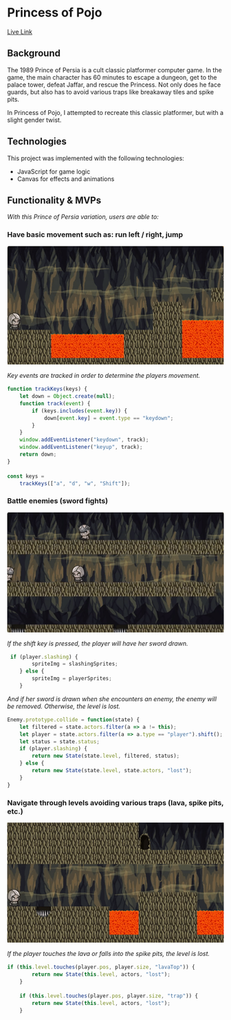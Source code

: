 # Princess of Pojo

[Live Link](https://ladymicaela.github.io/princess-of-pojo/dist/index.html)

## Background

The 1989 Prince of Persia is a cult classic platformer computer game. In the game, the main character has 60 minutes to escape a dungeon, get to the palace tower, defeat Jaffar, and rescue the Princess. Not only does he face guards, but also has to avoid various traps like breakaway tiles and spike pits.

In Princess of Pojo, I attempted to recreate this classic platformer, but with a slight gender twist.

## Technologies

This project was implemented with the following technologies:
* JavaScript for game logic
* Canvas for effects and animations

## Functionality & MVPs

*With this Prince of Persia variation, users are able to:*

### Have basic movement such as: run left / right, jump

![movement gif](movement.gif)

*Key events are tracked in order to determine the players movement.*

```javascript
function trackKeys(keys) {
    let down = Object.create(null);
    function track(event) {
        if (keys.includes(event.key)) {
            down[event.key] = event.type == "keydown";
        }
    }
    window.addEventListener("keydown", track);
    window.addEventListener("keyup", track);
    return down;
}

const keys =
    trackKeys(["a", "d", "w", "Shift"]);
```

### Battle enemies (sword fights)

![sword fighting gif](sword_fighting.gif)

*If the shift key is pressed, the player will have her sword drawn.*

```javascript
 if (player.slashing) {
        spriteImg = slashingSprites;
    } else {
        spriteImg = playerSprites;
    }
```

*And if her sword is drawn when she encounters an enemy, the enemy will be removed. Otherwise, the level is lost.*

```javascript
Enemy.prototype.collide = function(state) {
    let filtered = state.actors.filter(a => a != this);
    let player = state.actors.filter(a => a.type == "player").shift();
    let status = state.status;
    if (player.slashing) {
        return new State(state.level, filtered, status);
    } else { 
        return new State(state.level, state.actors, "lost");
    }
}
```

### Navigate through levels avoiding various traps (lava, spike pits, etc.)

![traps gif](traps.gif)

*If the player touches the lava or falls into the spike pits, the level is lost.*

```javascript
if (this.level.touches(player.pos, player.size, "lavaTop")) {
        return new State(this.level, actors, "lost");
    }

    if (this.level.touches(player.pos, player.size, "trap")) {
        return new State(this.level, actors, "lost");
    }
```